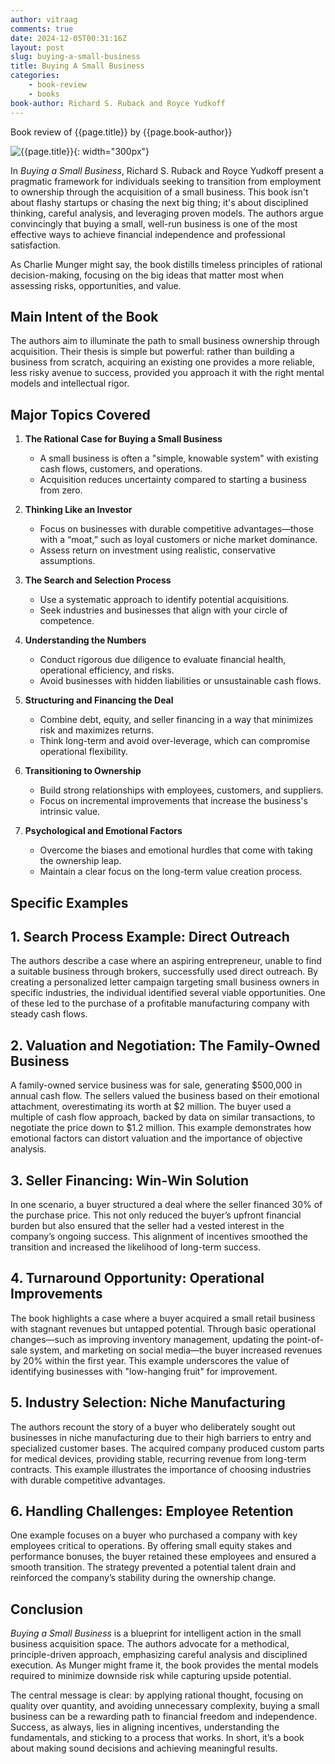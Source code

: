 ```yaml
---
author: vitraag
comments: true
date: 2024-12-05T00:31:16Z
layout: post
slug: buying-a-small-business 
title: Buying A Small Business
categories:
    - book-review
    - books
book-author: Richard S. Ruback and Royce Yudkoff
---
```

Book review of {{page.title}} by {{page.book-author}}

![{{page.title}}]({{site.url}}{{site.baseurl}}/assets/images/books/{{page.slug}}.jpg){: width="300px"}

In *Buying a Small Business*, Richard S. Ruback and Royce Yudkoff present a pragmatic framework for individuals seeking to transition from employment to ownership through the acquisition of a small business. This book isn't about flashy startups or chasing the next big thing; it's about disciplined thinking, careful analysis, and leveraging proven models. The authors argue convincingly that buying a small, well-run business is one of the most effective ways to achieve financial independence and professional satisfaction.

As Charlie Munger might say, the book distills timeless principles of rational decision-making, focusing on the big ideas that matter most when assessing risks, opportunities, and value.

## **Main Intent of the Book**
The authors aim to illuminate the path to small business ownership through acquisition. Their thesis is simple but powerful: rather than building a business from scratch, acquiring an existing one provides a more reliable, less risky avenue to success, provided you approach it with the right mental models and intellectual rigor.

## **Major Topics Covered**
1. **The Rational Case for Buying a Small Business**  
   - A small business is often a "simple, knowable system" with existing cash flows, customers, and operations.
   - Acquisition reduces uncertainty compared to starting a business from zero.

2. **Thinking Like an Investor**  
   - Focus on businesses with durable competitive advantages—those with a “moat,” such as loyal customers or niche market dominance.
   - Assess return on investment using realistic, conservative assumptions.

3. **The Search and Selection Process**  
   - Use a systematic approach to identify potential acquisitions.
   - Seek industries and businesses that align with your circle of competence.

4. **Understanding the Numbers**  
   - Conduct rigorous due diligence to evaluate financial health, operational efficiency, and risks.
   - Avoid businesses with hidden liabilities or unsustainable cash flows.

5. **Structuring and Financing the Deal**  
   - Combine debt, equity, and seller financing in a way that minimizes risk and maximizes returns.
   - Think long-term and avoid over-leverage, which can compromise operational flexibility.

6. **Transitioning to Ownership**  
   - Build strong relationships with employees, customers, and suppliers.
   - Focus on incremental improvements that increase the business's intrinsic value.

7. **Psychological and Emotional Factors**  
   - Overcome the biases and emotional hurdles that come with taking the ownership leap.
   - Maintain a clear focus on the long-term value creation process.

## Specific Examples
## **1. Search Process Example: Direct Outreach**
The authors describe a case where an aspiring entrepreneur, unable to find a suitable business through brokers, successfully used direct outreach. By creating a personalized letter campaign targeting small business owners in specific industries, the individual identified several viable opportunities. One of these led to the purchase of a profitable manufacturing company with steady cash flows.

## **2. Valuation and Negotiation: The Family-Owned Business**
A family-owned service business was for sale, generating $500,000 in annual cash flow. The sellers valued the business based on their emotional attachment, overestimating its worth at $2 million. The buyer used a multiple of cash flow approach, backed by data on similar transactions, to negotiate the price down to $1.2 million. This example demonstrates how emotional factors can distort valuation and the importance of objective analysis.

## **3. Seller Financing: Win-Win Solution**
In one scenario, a buyer structured a deal where the seller financed 30% of the purchase price. This not only reduced the buyer’s upfront financial burden but also ensured that the seller had a vested interest in the company’s ongoing success. This alignment of incentives smoothed the transition and increased the likelihood of long-term success.

## **4. Turnaround Opportunity: Operational Improvements**
The book highlights a case where a buyer acquired a small retail business with stagnant revenues but untapped potential. Through basic operational changes—such as improving inventory management, updating the point-of-sale system, and marketing on social media—the buyer increased revenues by 20% within the first year. This example underscores the value of identifying businesses with "low-hanging fruit" for improvement.

## **5. Industry Selection: Niche Manufacturing**
The authors recount the story of a buyer who deliberately sought out businesses in niche manufacturing due to their high barriers to entry and specialized customer bases. The acquired company produced custom parts for medical devices, providing stable, recurring revenue from long-term contracts. This example illustrates the importance of choosing industries with durable competitive advantages.

## **6. Handling Challenges: Employee Retention**
One example focuses on a buyer who purchased a company with key employees critical to operations. By offering small equity stakes and performance bonuses, the buyer retained these employees and ensured a smooth transition. The strategy prevented a potential talent drain and reinforced the company’s stability during the ownership change.


## **Conclusion**
*Buying a Small Business* is a blueprint for intelligent action in the small business acquisition space. The authors advocate for a methodical, principle-driven approach, emphasizing careful analysis and disciplined execution. As Munger might frame it, the book provides the mental models required to minimize downside risk while capturing upside potential.

The central message is clear: by applying rational thought, focusing on quality over quantity, and avoiding unnecessary complexity, buying a small business can be a rewarding path to financial freedom and independence. Success, as always, lies in aligning incentives, understanding the fundamentals, and sticking to a process that works. In short, it’s a book about making sound decisions and achieving meaningful results.













